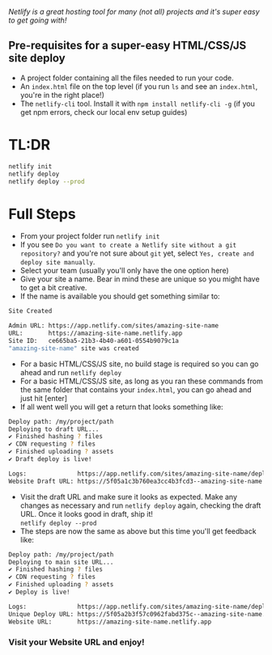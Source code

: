 _Netlify is a great hosting tool for many (not all) projects and it's super easy to get going with!_

## Pre-requisites for a super-easy HTML/CSS/JS site deploy
- A project folder containing all the files needed to run your code. 
- An `index.html` file on the top level (if you run `ls` and see an `index.html`, you're in the right place!) 
- The `netlify-cli` tool. Install it with `npm install netlify-cli -g` (if you get npm errors, check our local env setup guides) 

# TL:DR
```bash
netlify init
netlify deploy
netlify deploy --prod
```

# Full Steps
- From your project folder run `netlify init`
- If you see `Do you want to create a Netlify site without a git repository?` and you're not sure about `git` yet, select `Yes, create and deploy site manually`.
- Select your team (usually you'll only have the one option here)
- Give your site a name. Bear in mind these are unique so you might have to get a bit creative.
- If the name is available you should get something similar to:
```bash
Site Created

Admin URL: https://app.netlify.com/sites/amazing-site-name
URL:       https://amazing-site-name.netlify.app
Site ID:   ce665ba5-21b3-4b40-a601-0554b9079c1a
"amazing-site-name" site was created
```
- For a basic HTML/CSS/JS site, no build stage is required so you can go ahead and run `netlify deploy`
- For a basic HTML/CSS/JS site, as long as you ran these commands from the same folder that contains your `index.html`, you can go ahead and just hit [enter]
- If all went well you will get a return that looks something like:
```bash
Deploy path: /my/project/path
Deploying to draft URL...
✔ Finished hashing ? files
✔ CDN requesting ? files
✔ Finished uploading ? assets
✔ Draft deploy is live!

Logs:              https://app.netlify.com/sites/amazing-site-name/deploys/5f05a1c3b760ea3cc4b3fcd3
Website Draft URL: https://5f05a1c3b760ea3cc4b3fcd3--amazing-site-name.netlify.app
```
- Visit the draft URL and make sure it looks as expected. Make any changes as necessary and run `netlify deploy` again, checking the draft URL.
Once it looks good in draft, ship it! \
`netlify deploy --prod`
- The steps are now the same as above but this time you'll get feedback like:
```bash
Deploy path: /my/project/path
Deploying to main site URL...
✔ Finished hashing ? files
✔ CDN requesting ? files
✔ Finished uploading ? assets
✔ Deploy is live!

Logs:              https://app.netlify.com/sites/amazing-site-name/deploys/5f05a2b3f57c0962fabd375c
Unique Deploy URL: https://5f05a2b3f57c0962fabd375c--amazing-site-name.netlify.app
Website URL:       https://amazing-site-name.netlify.app
```
### Visit your Website URL and enjoy!
